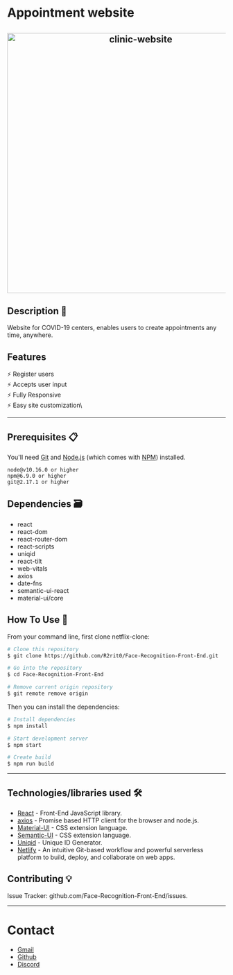# Appointment website

<h2 align="center">
  <img src="https://github.com/R2rit0/clinic-appointment-website/blob/3e27b5fdb80fcaedbae51269b7e126cbbec0341b/src/images/Website%20capture.png" alt="clinic-website" width="600px" />
  <br>
</h2>

## Description 📄
Website for COVID-19 centers, enables users to create appointments any time, anywhere.

## Features
⚡️ Register users\
⚡️ Accepts user input\
⚡️ Fully Responsive\
⚡️ Easy site customization\

---

## Prerequisites 📋

You'll need [Git](https://git-scm.com) and [Node.js](https://nodejs.org/en/download/) (which comes with [NPM](http://npmjs.com)) installed.
```
node@v10.16.0 or higher
npm@6.9.0 or higher
git@2.17.1 or higher
```

## Dependencies 🗃️
- react
- react-dom
- react-router-dom
- react-scripts
- uniqid
- react-tilt
- web-vitals
- axios 
- date-fns
- semantic-ui-react
- material-ui/core

## How To Use 🔧

From your command line, first clone netflix-clone:

```bash
# Clone this repository
$ git clone https://github.com/R2rit0/Face-Recognition-Front-End.git

# Go into the repository
$ cd Face-Recognition-Front-End

# Remove current origin repository
$ git remote remove origin
```

Then you can install the dependencies:

```bash
# Install dependencies
$ npm install

# Start development server
$ npm start

# Create build
$ npm run build
```

---

## Technologies/libraries used 🛠️

- [React](https://es.reactjs.org/) - Front-End JavaScript library.
- [axios](https://github.com/axios/axios) - Promise based HTTP client for the browser and node.js.
- [Material-UI](https://material-ui.com/) - CSS extension language.
- [Semantic-UI](https://semantic-ui.com/) - CSS extension language.
- [Uniqid](https://github.com/adamhalasz/uniqid) - Unique ID Generator.
- [Netlify](https://www.netlify.com/) - An intuitive Git-based workflow and powerful serverless platform to build, deploy, and collaborate on web apps.

## Contributing 💡
Issue Tracker: github.com/Face-Recognition-Front-End/issues.

---

# Contact 
- [Gmail](https://mail.google.com/mail/u/0/?fs=1&to=ArturoM.Ducasse@gmail.com&su=Job-related&tf=cm "Gmail direct link")
- [Github](https://github.com/R2rit0 "Github profile")
- [Discord](https://discordapp.com/users/362837852507209730/ "Discord profile")
